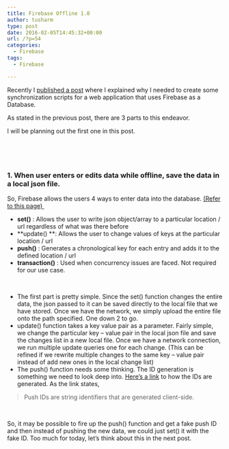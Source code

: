 ```yaml
---
title: Firebase Offline 1.0
author: tusharm
type: post
date: 2016-02-05T14:45:32+00:00
url: /?p=54
categories:
  - Firebase
tags:
  - Firebase

---
```

Recently I [published a post][1] where I explained why I needed to create some synchronization scripts for a web application that uses Firebase as a Database.

As stated in the previous post, there are 3 parts to this endeavor.

I will be planning out the first one in this post.

&nbsp;

&nbsp;

### 1. When user enters or edits data while offline, save the data in a local json file.

So, Firebase allows the users 4 ways to enter data into the database. [(Refer to this page) ][2]

  * **set()** : Allows the user to write json object/array to a particular location / url regardless of what was there before
  * **update() **: Allows the user to change values of keys at the particular location / url
  * **push()** : Generates a chronological key for each entry and adds it to the defined location / url
  * **transaction()** : Used when concurrency issues are faced. Not required for our use case.

&nbsp;

  * The first part is pretty simple. Since the set() function changes the entire data, the json passed to it can be saved directly to the local file that we have stored. Once we have the network, we simply upload the entire file onto the path specified. One down 2 to go.
  * update() function takes a key value pair as a parameter. Fairly simple, we change the particular key &#8211; value pair in the local json file and save the changes list in a new local file. Once we have a network connection, we run multiple update queries one for each change. (This can be refined if we rewrite multiple changes to the same key &#8211; value pair instead of add new ones in the local change list)
  * The push() function needs some thinking. The ID generation is something we need to look deep into. [Here&#8217;s a link][3] to how the IDs are generated. As the link states,

> Push IDs are string identifiers that are generated client-side.

&nbsp;

So, it may be possible to fire up the push() function and get a fake push ID and then instead of pushing the new data, we could just set() it with the fake ID. Too much for today, let&#8217;s think about this in the next post.

 [1]: http://opensourcefever.netai.net/2016/02/04/firebase-offline/
 [2]: https://www.firebase.com/docs/web/guide/saving-data.html
 [3]: https://www.firebase.com/blog/2015-02-11-firebase-unique-identifiers.html
